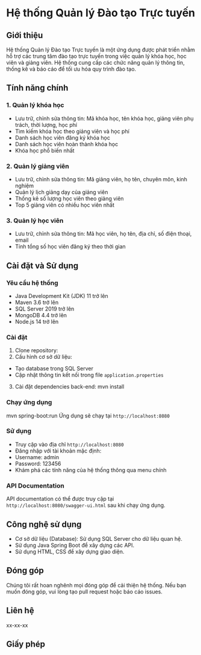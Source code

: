 # Hệ thống Quản lý Đào tạo Trực tuyến

## Giới thiệu
Hệ thống Quản lý Đào tạo Trực tuyến là một ứng dụng được phát triển nhằm hỗ trợ các trung tâm đào tạo trực tuyến trong việc quản lý khóa học, học viên và giảng viên. Hệ thống cung cấp các chức năng quản lý thông tin, thống kê và báo cáo để tối ưu hóa quy trình đào tạo.

## Tính năng chính

### 1. Quản lý khóa học
- Lưu trữ, chỉnh sửa thông tin: Mã khóa học, tên khóa học, giảng viên phụ trách, thời lượng, học phí
- Tìm kiếm khóa học theo giảng viên và học phí
- Danh sách học viên đăng ký khóa học
- Danh sách học viên hoàn thành khóa học
- Khóa học phổ biến nhất

### 2. Quản lý giảng viên
- Lưu trữ, chỉnh sửa thông tin: Mã giảng viên, họ tên, chuyên môn, kinh nghiệm
- Quản lý lịch giảng dạy của giảng viên
- Thống kê số lượng học viên theo giảng viên
- Top 5 giảng viên có nhiều học viên nhất

### 3. Quản lý học viên
- Lưu trữ, chỉnh sửa thông tin: Mã học viên, họ tên, địa chỉ, số điện thoại, email
- Tính tổng số học viên đăng ký theo thời gian

## Cài đặt và Sử dụng

### Yêu cầu hệ thống
- Java Development Kit (JDK) 11 trở lên
- Maven 3.6 trở lên
- SQL Server 2019 trở lên
- MongoDB 4.4 trở lên
- Node.js 14 trở lên

### Cài đặt
1. Clone repository:
2. Cấu hình cơ sở dữ liệu:
- Tạo database trong SQL Server
- Cập nhật thông tin kết nối trong file `application.properties`
3. Cài đặt dependencies back-end:
mvn install

### Chạy ứng dụng
mvn spring-boot:run
Ứng dụng sẽ chạy tại `http://localhost:8080`

### Sử dụng
- Truy cập vào địa chỉ `http://localhost:8080`
- Đăng nhập với tài khoản mặc định:
- Username: admin
- Password: 123456
- Khám phá các tính năng của hệ thống thông qua menu chính

### API Documentation
API documentation có thể được truy cập tại `http://localhost:8080/swagger-ui.html` sau khi chạy ứng dụng.

## Công nghệ sử dụng
- Cơ sở dữ liệu (Database): Sử dụng SQL Server cho dữ liệu quan hệ.
- Sử dụng Java Spring Boot để xây dựng các API.
- Sử dụng HTML, CSS để xây dựng giao diện.

## Đóng góp
Chúng tôi rất hoan nghênh mọi đóng góp để cải thiện hệ thống. Nếu bạn muốn đóng góp, vui lòng tạo pull request hoặc báo cáo issues.

## Liên hệ
xx-xx-xx

## Giấy phép
